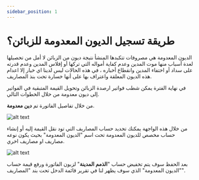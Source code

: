 ```yaml
---
sidebar_position: 1
---
```


# طريقة تسجيل الديون المعدومة للزبائن؟

<head>
  <meta property="og:image" content="/ar/img/sales/img-3.png" />
</head>

الديون المعدومة هي مصروفات تتكبدها المنشأ نتيجة ديون من الزبائن لا أمل من تحصيلها لعدة أسباب منها موت المدين وعدم كفاية أمواله التي تركها أو إفلاس المدين وعدم قدرته على سداد أو اختفاء المدين وانقطاع أخباره ، في هذه الحالات ليس لدينا اي خيار إلا اعدام هذه الديون المعلقة واعتراف بها على أنها خسارة تحت بنذ المصاريف.

في نهاية الفترة يمكن شطب فواتير ارصدة الزبائن وتحويل القيمة المتبقية في الفواتير إلى ديون معدومة من خلال الخطوات التالي.

من خلال تفاصيل الفاتورة تم **دين معدومة**.

![alt text](/img/sales/img-1.png "Title")

من خلال هذه الواجهة يمكنك تحديد حساب المصاريف التي تود نقل القيمة إليه أو إنشاء حساب مخصص للديون المعدومة تحت اسم "الديون المعدومة" بحيث يكون نوعه مصاريف او مصاريف اخري.

![alt text](/img/sales/img-2.png "Title")

 بعد الحفظ سوف يتم تخفيض حساب "**الذمم المدينة**" لزبون الفاتورة ورفع قيمة حساب "الديون المعدومة" الذي سوف يظهر لنا في تقرير قائمة الدخل تحت بند "المصاريف".